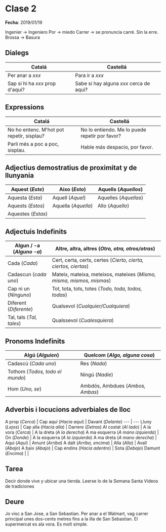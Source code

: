 # Clase 2
__Fecha__: 2019/01/19

Ingenier -> Ingeniero
Por -> miedo
Carrer -> se pronuncia carré. Sin la erre.
Brossa -> Basura

## Dialegs

Catalá | Castellá
--- | ---
Per anar a _xxx_ | Para ir a _xxx_
Sap si hi ha _xxx_ prop d'aqui? | Sabe si hay alguna _xxx_ cerca de aqui?

## Expressions

Catalá | Castellá
--- | ---
No ho entenc. M'hot pot repetir, sisplau? | No lo entiendo. Me lo puede repetir por favor?
Parli més a poc a poc, sisplau. | Hable más despacio, por favor.

## Adjectius demostratius de proximitat y de llunyania

Aquest (_Este_) | Aixo (_Esto_) | Aquells (_Aquellos_)
--- | --- | ---
Aquesta (_Esta_) | Aquell (_Aquel_) | Aquelles (_Aquellas_)
Aquests (_Estos_) | Aquella (_Aquella_) | Allo (_Aquello_)
Aquestes (_Estas_) | |

## Adjectuis Indefinits

Algun / -a (_Alguno -a_) | Altre, altra, altres (_Otro, otra, otros/otras_)
--- | ---
Cada (_Cada_) | Cert, certa, certs, certes (_Cierto, cierta, ciertos, ciertas_)
Cadascun (_cada uno_) | Mateix, mateixa, meteixos, mateixes (_Mismo, misma, mismos, mismas_)
Cap ni un (_Ninguno_) | Tot, tota, tots, totes (_Todo, toda, todos, todas_)
Diferent (_Diferente_) | Qualsevol (_Cualquier/Cualquiera_)
Tal, tals (_Tal, tales_) | Qualssevol (_Cualesquiera_)

## Pronoms Indefinits

Algú (_Alguien_) | Quelcom (_Algo, alguna cosa_)
--- | ---
Cadascú (_Cada uno_) | Res (_Nada_)
Tothom (_Todos, todo el mundo_) | Ningú (_Nadie_)
Hom (_Uno, se_) | Ambdós, Ambdues (_Ambos, Ambas_)

## Adverbis i locucions adverbiales de lloc

A prop (_Cerca_) | Cap aquí (_Hacia aqui_) | Davant (_Delante_)
--- | ---
Lluny (_Lejos_) | Cap alla (_Hacia alla_) | Darrere (_Detras_)
Al costat (_Al lado_) | A la vora (_Cerca_) | A la dreta (_A la derecha_)
A ma esquerra (_A mano izquierda_) | On (_Donde_) | A la esquerra (_A la izquierda_)
A ma dreta (_A mano derecha_) | Aqui (_Aqui_) | Amunt (_Arriba_)
A dalt (_Arriba, encima_) | Alla (_Alla_) | Avall (_Abajo_)
A baix (_Abajo_) | Cap endins (_Hacia adentro_) | Sota (_Debajo_)
Damunt (_Encima_) | |





## Tarea

Decir donde vive y ubicar una tienda.
Leerse lo de la Semana Santa
Videos de tradiciones


## Deure
Jo visc a San Jose, a San Sebastian. Per anar a el Walmart, vag carrer principal unes dos-cents metres fins a la illa de San Sebastian. El supermercat es ala vora. Es molt simple. 
